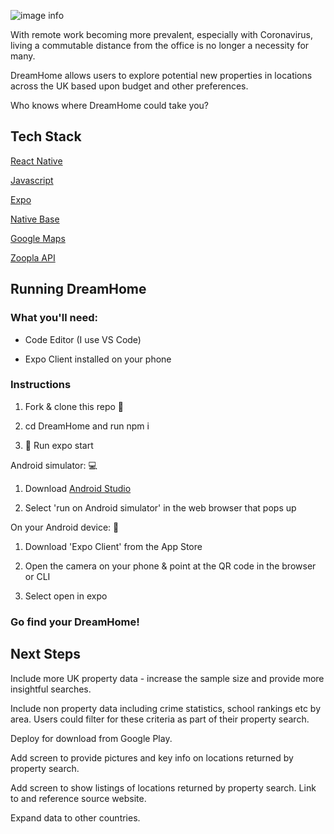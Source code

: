![image info](https://github.com/matt-haddon/dream-home/blob/master/DreamHome/assets/mockup.png)




With remote work becoming more prevalent, especially with Coronavirus, living a commutable distance from the office is no longer a necessity for many.

DreamHome allows users to explore potential new properties in locations across the UK based upon budget and other preferences.

Who knows where DreamHome could take you?

## Tech Stack

[React Native](https://reactnative.dev/)

[Javascript](https://www.javascript.com/)

[Expo](https://expo.io/)

[Native Base](https://nativebase.io/)

[Google Maps](https://github.com/react-native-maps/react-native-maps)

[Zoopla API](https://developer.zoopla.co.uk/)

## Running DreamHome

### What you'll need:

- Code Editor (I use VS Code)

- Expo Client installed on your phone

### Instructions

1. Fork & clone this repo 🍴

2. cd DreamHome and run npm i

3. 🚀 Run expo start

Android simulator: 💻

1. Download [Android Studio](https://developer.android.com/studio)

2. Select 'run on Android simulator' in the web browser that pops up

On your Android device: 📱

1. Download 'Expo Client' from the App Store

2. Open the camera on your phone & point at the QR code in the browser or CLI

3. Select open in expo

### Go find your DreamHome!

## Next Steps

Include more UK property data - increase the sample size and provide more insightful searches.

Include non property data including crime statistics, school rankings etc by area. Users could filter for these criteria as part of their property search.

Deploy for download from Google Play.

Add screen to provide pictures and key info on locations returned by property search.

Add screen to show listings of locations returned by property search. Link to and reference source website.

Expand data to other countries.

